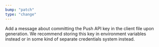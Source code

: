 ```yaml
---
bump: "patch"
type: "change"
---
```


Add a message about committing the Push API key in the client file upon generation. We recommend storing this key in environment variables instead or in some kind of separate credentials system instead.
